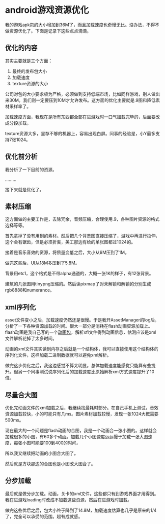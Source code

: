 # android游戏资源优化

我的游戏apk包的大小增加到36M了，而且加载速度也奇慢无比。没办法，不得不做资源优化了。下面是记录下这些点点滴滴。

## 优化的内容

其实主要就是三个方面：
1. 最终的发布包大小
2. 加载速度
3. texture资源的大小

公司对包的大小要求极为严格，必须做到支持低端市场，比如同样游戏，别人做出来30M，我们则一定要压到10M才允许发布。这方面的优化主要就是.9图和降低素材采样率了。

加载速度方面，我现在是所有东西都全部在进游戏时一口气加载完毕的，后面要改成分段加载。

texture资源大多，显存不够的机器上，容易出现白屏。同事的经验是，小Y最多支持7张1024。

## 优化前分析

我分析了一下目前的资源。

.........

接下来就是优化了。

## 素材压缩

这方面做的主要工作是，去除冗余，音频压缩，合理使用.9，各种图片资源的格式选择等等。

首先拿掉了没有用到的素材。然后把几个背景图直接压缩了，游戏中再进行拉伸，这个会有锯齿，但是必须折衷，美工那边有给的单张图都过1024的。

接着是音乐音效的资源，将质量变低之后，大小从9M压到了1M。

做完这些后，UI从18M多压到了5.8M。

背景用etc1，这个格式是不带alpha通道的，大概一张1K的样子，有12张背景。

建筑的几张图用tinypng压缩的。然后读pixmap了对未解锁和解锁的分别生成rgb8888和numerance。

## xml序列化

asset文件变小之后，加载速度仍然还是很慢。于是我开AssetManager的log后，分析了一下各种资源加载的时间。很大一部分是消耗在flash动画资源加载上。flash动画是我自己写的一个[动画包](https://github.com/tiancaiamao/flash4libgdx)，解析xfl文件得到动画信息，估测应该是xml文件解析花掉了太多时间。

动画的xml文件其实读到内存之后就是一个结构体，我可以直接使用这个结构体的序列化文件，这样加载二进制数据就可以避免xml解析。

做完这步优化之后，我这边感觉不算太明显，总体加载速度能感觉只能算有些提升。但另一个同事测试说序列化后的加载速度比原始解析xml方式速度提升了10倍。

## 尽量合大图

优化完动画文件的xml加载之后，我继续找最耗时部分。在自己手机上测试，音效资源加载较快，小的可能只有几ms。图片素材加载较慢，发现一张1024大概需要500ms。

现在最大的一个问题是flash动画的合图，我是一个动画合一张小图的。这样就会加载很多的小图，有60多个动画。加载几个小图速度远远慢于加载一张大图速度，每张小图可能要100到400的时间。

所以我又继续把动画的小图合大图了。

然后就是方块那边的合图也是小图改大图合了。

## 分步加载

最后就是做分步加载。动画，关卡的xml文件，这些都只有到游戏界面才用得到。我在进游戏loading时改成不加载这些资源，然后在进游戏时加载。

做完这些优后之后，包大小终于降到了14.8M，加载速度估算也几乎是原来的1/4了，完全可以承受的范围。超有成就感。
